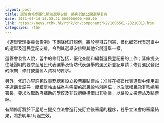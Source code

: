 ```yaml
---
layout: post
title: 選管會修例優化鄉郊選舉安排　將與其他公開選舉看齊
date: 2021-08-18 18:55:32.000000000 +08:00
link: https://news.rthk.hk/rthk/ch/component/k2/1606501-20210818.htm
categories: rthk
---
```


《選舉管理委員會條例》下兩條修訂規例，將於星期五刊憲，優化鄉郊代表選舉中的選舉及選民登記安排，令到其選舉安排與其他公開選舉一樣。 
 
選管會發言人說，當中的修訂包括，優化查閱和編製選民登記冊的工作；延伸提交住址證明的要求至居民代表選舉及街坊代表選舉的選民新登記申請；修訂選民登記的限期；修訂披露個人資料的要求。

另外，修訂亦容許民政事務總署設立投票兼點票站；准許在鄉郊代表選舉中使用電子選民登記冊；賦權票站主任為有需要的選民設特別隊伍；以及賦權民政事務總署署長，要求收取政府補助的學校及非政府機構借出其物業，以供設立投票站及點票站。

有關修訂將於下星期三提交立法會進行先訂立後審議的程序，視乎立法會的審議結果，將於明年1月起生效。
